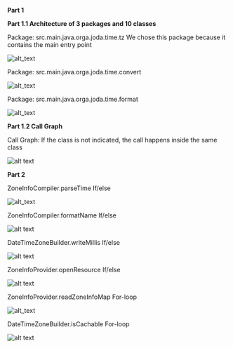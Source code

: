 **Part 1**

**Part 1.1 Architecture of 3 packages and 10 classes**

Package: src.main.java.orga.joda.time.tz
We chose this package because it contains the main entry point

![alt_text](src.main.java.orga.joda.time.tz.jpg "tz package")


Package: src.main.java.orga.joda.time.convert

![alt_text](ConverterPackage.jpg "convert package")

Package: src.main.java.orga.joda.time.format

![alt_text](format_package.jpg "format package")



**Part 1.2 Call Graph**

Call Graph: If the class is not indicated, the call happens inside the same class

![alt text](Assignment1_CallGraph.jpg "call graph")




**Part 2**

ZoneInfoCompiler.parseTime
If/else

![alt_text](zoneInfoCompiler.parseTime.jpg "parseTime")


ZoneInfoCompiler.formatName
If/else

![alt text](Method1_formatName.jpg "call graph")


DateTimeZoneBuilder.writeMillis
If/else

![alt text](DateTimeZoneBuilder.writeMillis.jpg "writeMillis Graph")


ZoneInfoProvider.openResource
If/else

![alt text](Method2_openResource.jpg "call graph")


ZoneInfoProvider.readZoneInfoMap
For-loop

![alt_text](ZoneInfoProvider.readZoneInfoMap().jpg "readZoneInfoMap")


DateTimeZoneBuilder.isCachable
For-loop

![alt text](DateTimeZoneBuilder.isCachable.jpg "isCachable Graph")




